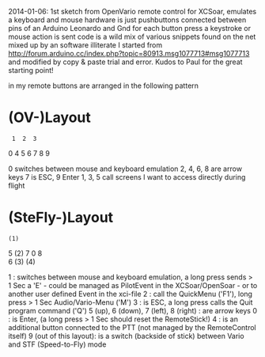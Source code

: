 
2014-01-06: 1st sketch from OpenVario
  remote control for XCSoar, emulates a keyboard and mouse
  hardware is just pushbuttons connected between pins of an Arduino Leonardo and Gnd
  for each button press a keystroke or mouse action is sent
  code is a wild mix of various snippets found on the net mixed up by an software illiterate 
  I started from http://forum.arduino.cc/index.php?topic=80913.msg1077713#msg1077713 and 
  modified by copy & paste trial and error. Kudos to Paul for the great starting point! 
 
  in my remote buttons are arranged in the following pattern
 
 (OV-)Layout
 ======
     1  2  3
 0   4  5  6
     7  8  9
 
  0 switches between mouse and keyboard emulation
  2, 4, 6, 8 are arrow keys
  7 is ESC, 9 Enter
  1, 3, 5 call screens I want to access directly during flight
 
(SteFly-)Layout
 ======
    (1)
   5      (2)
 7 0 8  
   6      (3)
    (4)
 
  1 : switches between mouse and keyboard emulation, a long press sends > 1 Sec a 'E' - could be managed as PilotEvent 
      in the XCSoar/OpenSoar - or to another user defined Event in the xci-file
  2 : call the QuickMenu ('F1'), long press > 1 Sec Audio/Vario-Menu ('M')
  3 : is ESC, a long press calls the Quit program command ('Q')
  5 (up), 6 (down), 7 (left), 8 (right) :  are arrow keys
  0 : is Enter, (a long press > 1 Sec should reset the RemoteStick!)
  4 : is an additional button connected to the PTT (not managed by the RemoteControl itself)
  9 (out of this layout): is a switch (backside of stick) between Vario and STF (Speed-to-Fly) mode
 

